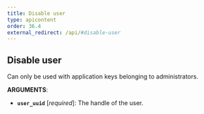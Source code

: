 ```yaml
---
title: Disable user
type: apicontent
order: 36.4
external_redirect: /api/#disable-user
---
```


## Disable user

Can only be used with application keys belonging to administrators.

**ARGUMENTS**:

* **`user_uuid`** [*required*]:
    The handle of the user.
